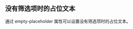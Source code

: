 ## 没有筛选项时的占位文本

通过 empty-placeholder 属性可以设置没有筛选项时的占位文本。

<preview path="../search-box/empty-placeholder.vue"></preview>

